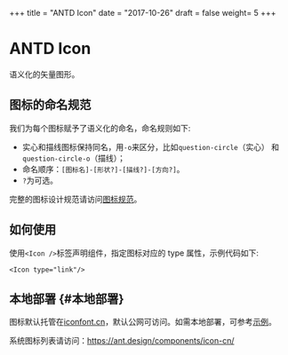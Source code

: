 +++
title = "ANTD Icon"
date = "2017-10-26"
draft = false
weight= 5
+++

ANTD Icon
=========

语义化的矢量图形。

图标的命名规范
--------------

我们为每个图标赋予了语义化的命名，命名规则如下:

-   实心和描线图标保持同名，用`-o`来区分，比如`question-circle`（实心）
    和`question-circle-o`（描线）；
-   命名顺序：`[图标名]-[形状?]-[描线?]-[方向?]`。
-   `?`为可选。

完整的图标设计规范请访问[图标规范](https://ant.design/docs/spec/icon-cn)。

如何使用
--------

使用`<Icon />`标签声明组件，指定图标对应的 type 属性，示例代码如下:

    <Icon type="link"/>

本地部署 {\#本地部署}
---------------------

图标默认托管在[iconfont.cn](http://iconfont.cn/)，默认公网可访问。如需本地部署，可参考[示例](https://github.com/ant-design/antd-init/tree/master/examples/local-iconfont)。

系统图标列表请访问：<https://ant.design/components/icon-cn/>
